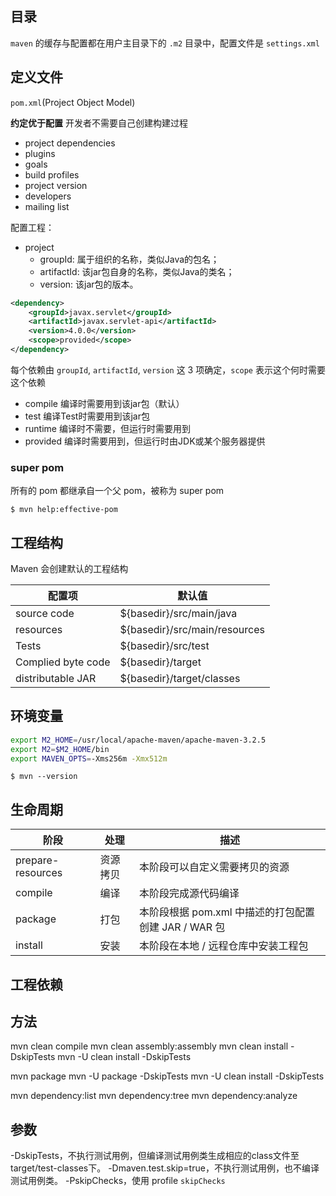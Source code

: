 ## 目录
`maven` 的缓存与配置都在用户主目录下的 `.m2` 目录中，配置文件是 `settings.xml`
## 定义文件

`pom.xml`(Project Object Model)

**约定优于配置** 开发者不需要自己创建构建过程 

* project dependencies
* plugins
* goals
* build profiles
* project version
* developers
* mailing list

配置工程：

- project
    - groupId: 属于组织的名称，类似Java的包名；
    - artifactId: 该jar包自身的名称，类似Java的类名；
    - version: 该jar包的版本。

``` xml
<dependency>
    <groupId>javax.servlet</groupId>
    <artifactId>javax.servlet-api</artifactId>
    <version>4.0.0</version>
    <scope>provided</scope>
</dependency>
```

每个依赖由 `groupId`, `artifactId`, `version` 这 3 项确定，`scope` 表示这个何时需要这个依赖

* compile    编译时需要用到该jar包（默认）
* test    编译Test时需要用到该jar包
* runtime    编译时不需要，但运行时需要用到
* provided    编译时需要用到，但运行时由JDK或某个服务器提供

### super pom

所有的 pom 都继承自一个父 pom，被称为 super pom

    $ mvn help:effective-pom

## 工程结构

Maven 会创建默认的工程结构

| 配置项             | 默认值                        |
|--------------------|-------------------------------|
| source code        | ${basedir}/src/main/java      |
| resources          | ${basedir}/src/main/resources |
| Tests              | ${basedir}/src/test           |
| Complied byte code | ${basedir}/target             |
| distributable JAR  | ${basedir}/target/classes     |

## 环境变量

``` sh
export M2_HOME=/usr/local/apache-maven/apache-maven-3.2.5
export M2=$M2_HOME/bin
export MAVEN_OPTS=-Xms256m -Xmx512m
```

    $ mvn --version

## 生命周期

| 阶段              | 处理     | 描述                                                 |
|-------------------|----------|------------------------------------------------------|
| prepare-resources | 资源拷贝 | 本阶段可以自定义需要拷贝的资源                       |
| compile           | 编译     | 本阶段完成源代码编译                                 |
| package           | 打包     | 本阶段根据 pom.xml 中描述的打包配置创建 JAR / WAR 包 |
| install           | 安装     | 本阶段在本地 / 远程仓库中安装工程包                  |


## 工程依赖

## 方法
mvn clean compile
mvn clean assembly:assembly
mvn clean install -DskipTests
mvn -U clean install -DskipTests

mvn package
mvn -U package -DskipTests
mvn -U clean install -DskipTests

mvn dependency:list
mvn dependency:tree
mvn dependency:analyze

## 参数

-DskipTests，不执行测试用例，但编译测试用例类生成相应的class文件至target/test-classes下。
-Dmaven.test.skip=true，不执行测试用例，也不编译测试用例类。
-PskipChecks，使用 profile `skipChecks`

